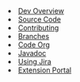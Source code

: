 <li><a href="{{pageRoot}}/development/index.html"><span>Dev Overview</span></a></li>
<li><a href="http://github.com/liquibase/liquibase"><span>Source Code</span></a></li>
<li><a href="{{pageRoot}}/development/contribute.html"><span>Contributing</span></a></li>
<li><a href="{{pageRoot}}/development/branches.html"><span>Branches</span></a></li>
<li><a href="{{pageRoot}}/development/code_org.html"><span>Code Org</span></a></li>
<li><a href="{{pageRoot}}/javadoc/index.html"><span>Javadoc</span></a></li>
<li><a href="{{pageRoot}}/development/jira.html"><span>Using Jira</span></a></li>
<li><a href="{{pageRoot}}/extensions/index.html"><span>Extension Portal</span></a></li>